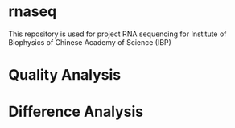 # rnaseq
This repository is used for project RNA sequencing for Institute of Biophysics of Chinese Academy of Science (IBP)
# Quality Analysis
# Difference Analysis


